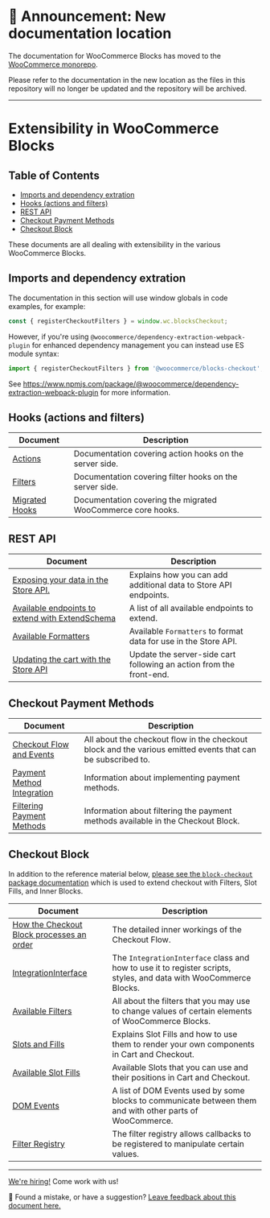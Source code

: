 # 📣 Announcement: New documentation location

The documentation for WooCommerce Blocks has moved to the [WooCommerce monorepo](https://github.com/woocommerce/woocommerce/tree/trunk/plugins/woocommerce-blocks/docs/).

Please refer to the documentation in the new location as the files in this repository will no longer be updated and the repository will be archived.

---

# Extensibility in WooCommerce Blocks <!-- omit in toc -->

## Table of Contents <!-- omit in toc -->

-   [Imports and dependency extration](#imports-and-dependency-extration)
-   [Hooks (actions and filters)](#hooks-actions-and-filters)
-   [REST API](#rest-api)
-   [Checkout Payment Methods](#checkout-payment-methods)
-   [Checkout Block](#checkout-block)

These documents are all dealing with extensibility in the various WooCommerce Blocks.

## Imports and dependency extration

The documentation in this section will use window globals in code examples, for example:

```js
const { registerCheckoutFilters } = window.wc.blocksCheckout;
```

However, if you're using `@woocommerce/dependency-extraction-webpack-plugin` for enhanced dependency management you can instead use ES module syntax:

```js
import { registerCheckoutFilters } from '@woocommerce/blocks-checkout';
```

See <https://www.npmjs.com/package/@woocommerce/dependency-extraction-webpack-plugin> for more information.

## Hooks (actions and filters)

| Document                      | Description                                             |
| ----------------------------- | ------------------------------------------------------- |
| [Actions](./hooks/actions.md) | Documentation covering action hooks on the server side. |
| [Filters](./hooks/filters.md) | Documentation covering filter hooks on the server side. |
| [Migrated Hooks](./hooks/migrated-hooks.md) | Documentation covering the migrated WooCommerce core hooks. |

## REST API

| Document                                                                                       | Description                                                         |
| ---------------------------------------------------------------------------------------------- | ------------------------------------------------------------------- |
| [Exposing your data in the Store API.](./rest-api/extend-rest-api-add-data.md)                 | Explains how you can add additional data to Store API endpoints.    |
| [Available endpoints to extend with ExtendSchema](./rest-api/available-endpoints-to-extend.md) | A list of all available endpoints to extend.                        |
| [Available Formatters](./rest-api/extend-rest-api-formatters.md)                               | Available `Formatters` to format data for use in the Store API.     |
| [Updating the cart with the Store API](./rest-api/extend-rest-api-update-cart.md)              | Update the server-side cart following an action from the front-end. |

## Checkout Payment Methods

| Document                                                                               | Description                                                                                                 |
| -------------------------------------------------------------------------------------- | ----------------------------------------------------------------------------------------------------------- |
| [Checkout Flow and Events](./checkout-payment-methods/checkout-flow-and-events.md)     | All about the checkout flow in the checkout block and the various emitted events that can be subscribed to. |
| [Payment Method Integration](./checkout-payment-methods/payment-method-integration.md) | Information about implementing payment methods.                                                             |
| [Filtering Payment Methods](./checkout-payment-methods/filtering-payment-methods.md)   | Information about filtering the payment methods available in the Checkout Block.                            |

## Checkout Block

In addition to the reference material below, [please see the `block-checkout` package documentation](../../../packages/checkout/README.md) which is used to extend checkout with Filters, Slot Fills, and Inner Blocks.

| Document                                                                                         | Description                                                                                                       |
| ------------------------------------------------------------------------------------------------ | ----------------------------------------------------------------------------------------------------------------- |
| [How the Checkout Block processes an order](./checkout-block/how-checkout-processes-an-order.md) | The detailed inner workings of the Checkout Flow.                                                                 |
| [IntegrationInterface](./checkout-block/integration-interface.md)                                | The `IntegrationInterface` class and how to use it to register scripts, styles, and data with WooCommerce Blocks. |
| [Available Filters](./checkout-block/available-filters.md)                                       | All about the filters that you may use to change values of certain elements of WooCommerce Blocks.                |
| [Slots and Fills](./checkout-block/slot-fills.md)                                                | Explains Slot Fills and how to use them to render your own components in Cart and Checkout.                       |
| [Available Slot Fills](./checkout-block/available-slot-fills.md)                                 | Available Slots that you can use and their positions in Cart and Checkout.                                        |
| [DOM Events](./checkout-block/dom-events.md)                                                     | A list of DOM Events used by some blocks to communicate between them and with other parts of WooCommerce.         |
| [Filter Registry](../../../packages/checkout/filter-registry/README.md)                          | The filter registry allows callbacks to be registered to manipulate certain values.                               |

<!-- FEEDBACK -->

---

[We're hiring!](https://woocommerce.com/careers/) Come work with us!

🐞 Found a mistake, or have a suggestion? [Leave feedback about this document here.](https://github.com/woocommerce/woocommerce-blocks/issues/new?assignees=&labels=type%3A+documentation&template=--doc-feedback.md&title=Feedback%20on%20./docs/third-party-developers/extensibility/README.md)

<!-- /FEEDBACK -->
